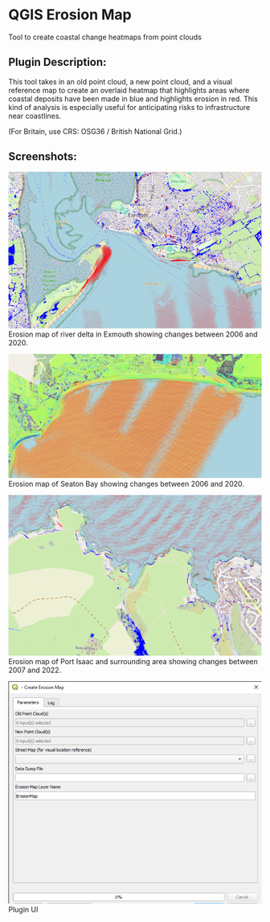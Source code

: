 # QGIS Erosion Map

Tool to create coastal change heatmaps from point clouds

## Plugin Description:

This tool takes in an old point cloud, a new point cloud, and a visual reference map to create an overlaid heatmap that highlights areas where coastal deposits have been made in blue and highlights erosion in red.
This kind of analysis is especially useful for anticipating risks to infrastructure near coastlines.

(For Britain, use CRS: OSG36 / British National Grid.)

## Screenshots:

![Image](media/Exmouth.png)\
Erosion map of river delta in Exmouth showing changes between 2006 and 2020.

![Image](media/Seaton.png)\
Erosion map of Seaton Bay showing changes between 2006 and 2020.

![Image](media/Port_Isaac.png)\
Erosion map of Port Isaac and surrounding area showing changes between 2007 and 2022.

![Image](media/UI.png)\
Plugin UI
